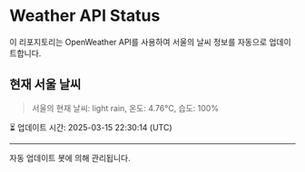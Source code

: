 
# Weather API Status

이 리포지토리는 OpenWeather API를 사용하여 서울의 날씨 정보를 자동으로 업데이트합니다.

## 현재 서울 날씨
> 서울의 현재 날씨: light rain, 온도: 4.76°C, 습도: 100%

⏳ 업데이트 시간: 2025-03-15 22:30:14 (UTC)

---
자동 업데이트 봇에 의해 관리됩니다.
